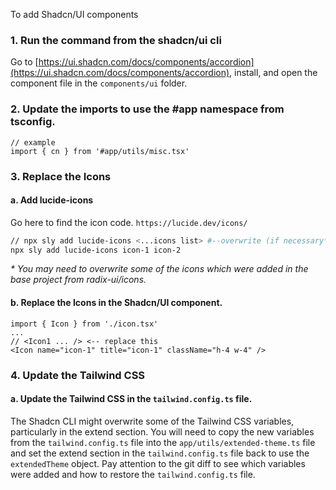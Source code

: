 To add Shadcn/UI components

### 1. Run the command from the shadcn/ui cli

Go to
[https://ui.shadcn.com/docs/components/accordion](https://ui.shadcn.com/docs/components/accordion),
install, and open the component file in the `components/ui` folder.

### 2. Update the imports to use the #app namespace from tsconfig.

```tsx
// example
import { cn } from '#app/utils/misc.tsx'
```

### 3. Replace the Icons

#### a. Add lucide-icons

Go here to find the icon code. `https://lucide.dev/icons/`

```bash
// npx sly add lucide-icons <...icons list> #--overwrite (if necessary*)
npx sly add lucide-icons icon-1 icon-2
```

_\* You may need to overwrite some of the icons which were added in the base
project from radix-ui/icons._

#### b. Replace the Icons in the Shadcn/UI component.

```tsx
import { Icon } from './icon.tsx'
...
// <Icon1 ... /> <-- replace this
<Icon name="icon-1" title="icon-1" className="h-4 w-4" />
```

### 4. Update the Tailwind CSS

#### a. Update the Tailwind CSS in the `tailwind.config.ts` file.

The Shadcn CLI might overwrite some of the Tailwind CSS variables, particularly
in the extend section. You will need to copy the new variables from the
`tailwind.config.ts` file into the `app/utils/extended-theme.ts` file and set
the extend section in the `tailwind.config.ts` file back to use the
`extendedTheme` object. Pay attention to the git diff to see which variables
were added and how to restore the `tailwind.config.ts` file.
